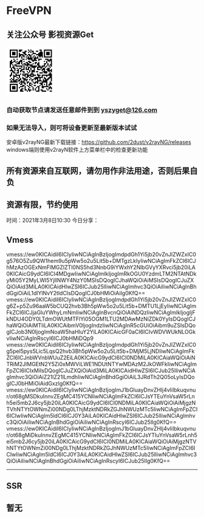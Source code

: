 # FreeVPN
## 关注公众号 影视资源Get
![image](https://github.com/Sakura4036/FreeVPN/blob/main/yszyget.jpg)
### 自动获取节点请发送任意邮件到到 yszyget@126.com

### 如果无法导入，则可将设备更新至最新版本试试
安卓版v2rayNG最新下载链接：https://github.com/2dust/v2rayNG/releases
windows端则使用v2rayN软件上方菜单栏中的检查更新功能

## 所有资源来自互联网，请勿用作非法用途，否则后果自负 
## 资源有限，节约使用

时间：2021年3月8日10:30
今日分享：


## Vmess ## 
vmess://ew0KICAidiI6ICIyIiwNCiAgInBzIjogImdpdGh1Yi5jb20vZnJlZWZxIC0g576O5Zu9QW1hem9u5pWw5o2u5Lit5b+DMTgzLkIyIiwNCiAgImFkZCI6ICJhMzAzOGExNmFlMGZlZTI0NS5hd3NnbG9iYWxhY2NlbGVyYXRvci5jb20iLA0KICAicG9ydCI6ICI4MDgwIiwNCiAgImlkIjogImRkOGU0YzdmLTM2NTAtNDkyMi05Y2MyLWI5YjllNWY4NzY0MSIsDQogICJhaWQiOiAiMSIsDQogICJuZXQiOiAid3MiLA0KICAidHlwZSI6ICJub25lIiwNCiAgImhvc3QiOiAiIiwNCiAgInBhdGgiOiAiL1dlYlNvY2tldCIsDQogICJ0bHMiOiAiIg0KfQ==
vmess://ew0KICAidiI6ICIyIiwNCiAgInBzIjogImdpdGh1Yi5jb20vZnJlZWZxIC0g6Z+p5Zu96aaW5bCUQ2hvb3Bh5pWw5o2u5Lit5b+DMTU1LjEyIiwNCiAgImFkZCI6ICJjaGluYWhyLmNmIiwNCiAgInBvcnQiOiAiNDQzIiwNCiAgImlkIjogIjFkNDU4ODY0LTdmOWUtMTFlYi05OGM1LTU2MDAwMzNiZDk0YyIsDQogICJhaWQiOiAiMTIiLA0KICAibmV0IjogIndzIiwNCiAgInR5cGUiOiAibm9uZSIsDQogICJob3N0IjogImNoaW5haHIuY2YiLA0KICAicGF0aCI6ICIvWDVWUkNLOGkvIiwNCiAgInRscyI6ICJ0bHMiDQp9
vmess://ew0KICAidiI6ICIyIiwNCiAgInBzIjogImdpdGh1Yi5jb20vZnJlZWZxIC0g5pel5pys5Lic5LqsQ2hvb3Bh5pWw5o2u5Lit5b+DMjM5LjNDIiwNCiAgImFkZCI6ICJnbWVnbWUuZ2EiLA0KICAicG9ydCI6ICI0NDMiLA0KICAiaWQiOiAiNTRiM2JlMGEtN2Y5Zi0xMWViLWE1NDUtNTYwMDAzM2JkOWFkIiwNCiAgImFpZCI6ICIxMiIsDQogICJuZXQiOiAid3MiLA0KICAidHlwZSI6ICJub25lIiwNCiAgImhvc3QiOiAiZ21lZ21lLmdhIiwNCiAgInBhdGgiOiAiL3JRdTh2Q05oLyIsDQogICJ0bHMiOiAidGxzIg0KfQ==
vmess://ew0KICAidiI6ICIyIiwNCiAgInBzIjogImJ1bGluayDnvZHlj4vliIbkuqvnur/ot68gMSDkuInnvZEgMC415YCNIiwNCiAgImFkZCI6ICJsYTEuYnVsaW5rLnh5ei5mb2J6cy5jb20iLA0KICAicG9ydCI6ICI0NDMiLA0KICAiaWQiOiAiMjgzNTVhNTYtOWNmZi00NDg0LThjMzktNDRkZGJhNWUzMTc5IiwNCiAgImFpZCI6ICIwIiwNCiAgIm5ldCI6ICJ0Y3AiLA0KICAidHlwZSI6ICJub25lIiwNCiAgImhvc3QiOiAiIiwNCiAgInBhdGgiOiAiIiwNCiAgInRscyI6ICJub25lIg0KfQ==
vmess://ew0KICAidiI6ICIyIiwNCiAgInBzIjogImJ1bGluayDnvZHlj4vliIbkuqvnur/ot68gMiDkuInnvZEgMC415YCNIiwNCiAgImFkZCI6ICJsYTIuYnVsaW5rLnh5ei5mb2J6cy5jb20iLA0KICAicG9ydCI6ICI0NDMiLA0KICAiaWQiOiAiMjgzNTVhNTYtOWNmZi00NDg0LThjMzktNDRkZGJhNWUzMTc5IiwNCiAgImFpZCI6ICIwIiwNCiAgIm5ldCI6ICJ0Y3AiLA0KICAidHlwZSI6ICJub25lIiwNCiAgImhvc3QiOiAiIiwNCiAgInBhdGgiOiAiIiwNCiAgInRscyI6ICJub25lIg0KfQ==


---------------------------

## SSR ## 
暂无
------------------------
